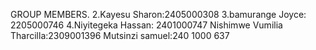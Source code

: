 GROUP MEMBERS.
2.Kayesu Sharon:2405000308
3.bamurange Joyce: 2205000746
4.Niyitegeka Hassan: 2401000747
Nishimwe Vumilia Tharcilla:2309001396
Mutsinzi samuel:240 1000 637
